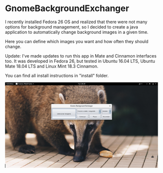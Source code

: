 # GnomeBackgroundExchanger
I recently installed Fedora 26 OS and realized that there were not many options for background management, so I decided to create a java application to automatically change background images in a given time.

Here you can define which images you want and how often they should change.

Update: I've made updates to run this app in Mate and Cinnamon interfaces too. It was developed in Fedora 26, but tested in Ubuntu 16.04 LTS, Ubuntu Mate 18.04 LTS and Linux Mint 18.3 Cinnamon.

You can find all install instructions in "install" folder.

![alt text](https://github.com/DimitriLeandro/GnomeBackgroundExchanger/blob/master/Screenshot.png)
